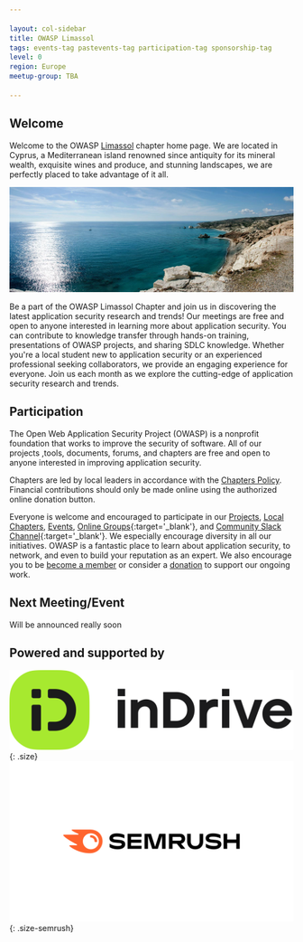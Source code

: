 ```yaml
---

layout: col-sidebar
title: OWASP Limassol
tags: events-tag pastevents-tag participation-tag sponsorship-tag
level: 0
region: Europe
meetup-group: TBA

---
```


## Welcome

Welcome to the OWASP [Limassol](https://en.wikipedia.org/wiki/Limassol) chapter home page. We are located in Cyprus, a Mediterranean island renowned since antiquity for its mineral wealth, exquisite wines and produce, and stunning landscapes, we are perfectly placed to take advantage of it all.

![Cyprus](/assets/images/AphroditesRock-Cyprus.jpg)

Be a part of the OWASP Limassol Chapter and join us in discovering the latest application security research and trends!
Our meetings are free and open to anyone interested in learning more about application security. You can contribute to knowledge transfer through hands-on training, presentations of OWASP projects, and sharing SDLC knowledge. Whether you're a local student new to application security or an experienced professional seeking collaborators, we provide an engaging experience for everyone. Join us each month as we explore the cutting-edge of application security research and trends.

## Participation

The Open Web Application Security Project (OWASP) is a nonprofit foundation that works to improve the security of software. All of our projects ,tools, documents, forums, and chapters are free and open to anyone interested in improving application security.

Chapters are led by local leaders in accordance with the [Chapters Policy](/www-policy/operational/chapters). Financial contributions should only be made online using the authorized online donation button.

Everyone is welcome and encouraged to participate in our [Projects](/projects/), [Local Chapters](/chapters/), [Events](/events/), [Online Groups](https://groups.google.com/a/owasp.com/){:target='_blank'}, and [Community Slack Channel](https://owasp.slack.com/){:target='_blank'}. We especially encourage diversity in all our initiatives. OWASP is a fantastic place to learn about application security, to network, and even to build your reputation as an expert. We also encourage you to be [become a member](/membership/) or consider a [donation](/donate/) to support our ongoing work.

Next Meeting/Event <!-- You should keep this section as it will populate your meetup events -->
---------------------

Will be announced really soon

## Powered and supported by

![InDrive](/assets/images/InDrive_Logo.svg.png){: .size}
![Semrush](/assets/images/Semrush-Logo-White.png){: .size-semrush}

<style>
.size {
    width: 50%; height: 20%;
}
.size-semrush {
    width: 85%; height: 55%;
}
</style>
